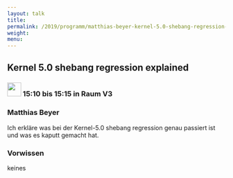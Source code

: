 ```yaml
---
layout: talk
title:
permalink: /2019/programm/matthias-beyer-kernel-5.0-shebang-regression-explained/
weight:
menu:
---
```

## Kernel 5.0 shebang regression explained

### <img height = "32" src="../../../images/lightning.svg"> 15:10 bis 15:15 in Raum V3

### Matthias Beyer

Ich erkläre was bei der Kernel-5.0 shebang regression genau passiert ist und was es kaputt gemacht hat.

### Vorwissen

keines

